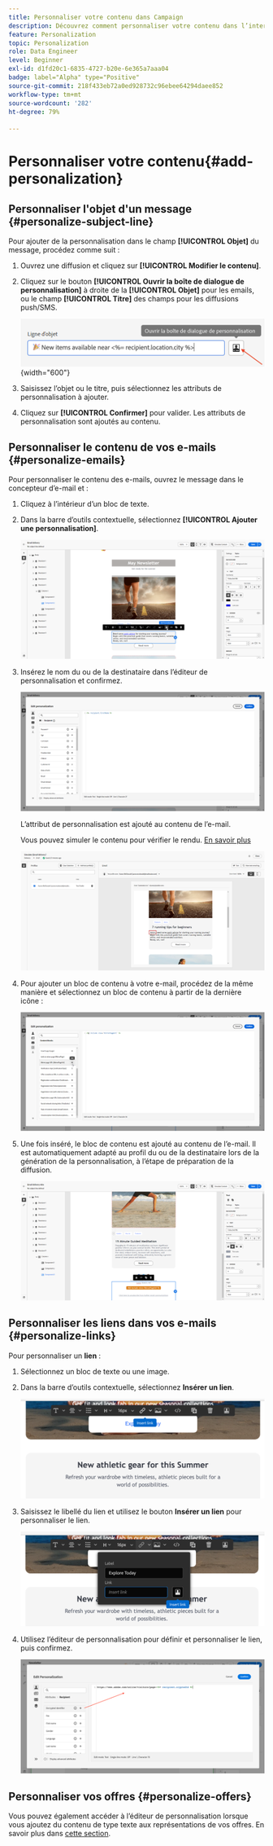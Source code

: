 ```yaml
---
title: Personnaliser votre contenu dans Campaign
description: Découvrez comment personnaliser votre contenu dans l’interface utilisateur web d’Adobe Campaign.
feature: Personalization
topic: Personalization
role: Data Engineer
level: Beginner
exl-id: d1fd20c1-6835-4727-b20e-6e365a7aaa04
badge: label="Alpha" type="Positive"
source-git-commit: 218f433eb72a0ed928732c96ebee64294daee852
workflow-type: tm+mt
source-wordcount: '282'
ht-degree: 79%

---
```



# Personnaliser votre contenu{#add-personalization}

## Personnaliser l&#39;objet d&#39;un message {#personalize-subject-line}

Pour ajouter de la personnalisation dans le champ **[!UICONTROL Objet]** du message, procédez comme suit :

1. Ouvrez une diffusion et cliquez sur **[!UICONTROL Modifier le contenu]**.
1. Cliquez sur le bouton **[!UICONTROL Ouvrir la boîte de dialogue de personnalisation]** à droite de la **[!UICONTROL Objet]** pour les emails, ou le champ **[!UICONTROL Titre]** des champs pour les diffusions push/SMS.

   ![](assets/perso-subject.png){width="600"}

1. Saisissez l’objet ou le titre, puis sélectionnez les attributs de personnalisation à ajouter.

1. Cliquez sur **[!UICONTROL Confirmer]** pour valider. Les attributs de personnalisation sont ajoutés au contenu.

## Personnaliser le contenu de vos e-mails {#personalize-emails}

Pour personnaliser le contenu des e-mails, ouvrez le message dans le concepteur d’e-mail et :

1. Cliquez à l’intérieur d’un bloc de texte.
1. Dans la barre d’outils contextuelle, sélectionnez **[!UICONTROL Ajouter une personnalisation]**.

   ![](assets/perso-add-to-content.png)

1. Insérez le nom du ou de la destinataire dans l’éditeur de personnalisation et confirmez.

   ![](assets/perso-add-name.png)

   L’attribut de personnalisation est ajouté au contenu de l’e-mail.

   Vous pouvez simuler le contenu pour vérifier le rendu. [En savoir plus](../preview-test/preview-content.md)

   ![](assets/perso-rendering.png)

1. Pour ajouter un bloc de contenu à votre e-mail, procédez de la même manière et sélectionnez un bloc de contenu à partir de la dernière icône :

   ![](assets/perso-insert-block.png)

1. Une fois inséré, le bloc de contenu est ajouté au contenu de l’e-mail. Il est automatiquement adapté au profil du ou de la destinataire lors de la génération de la personnalisation, à l’étape de préparation de la diffusion.

   ![](assets/perso-content-block-in-email.png)

## Personnaliser les liens dans vos e-mails {#personalize-links}

Pour personnaliser un **lien** :

1. Sélectionnez un bloc de texte ou une image.
1. Dans la barre d’outils contextuelle, sélectionnez **Insérer un lien**.

   ![](assets/perso-link.png)

1. Saisissez le libellé du lien et utilisez le bouton **Insérer un lien** pour personnaliser le lien.

   ![](assets/perso-link-insert-icon.png)

1. Utilisez l’éditeur de personnalisation pour définir et personnaliser le lien, puis confirmez.

   ![](assets/perso-link-edit.png)


## Personnaliser vos offres {#personalize-offers}

Vous pouvez également accéder à l’éditeur de personnalisation lorsque vous ajoutez du contenu de type texte aux représentations de vos offres. En savoir plus dans [cette section](../content/offers.md).

